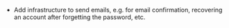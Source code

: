 - Add infrastructure to send emails, e.g. for email confirmation, recovering an account after forgetting the password,
  etc.
